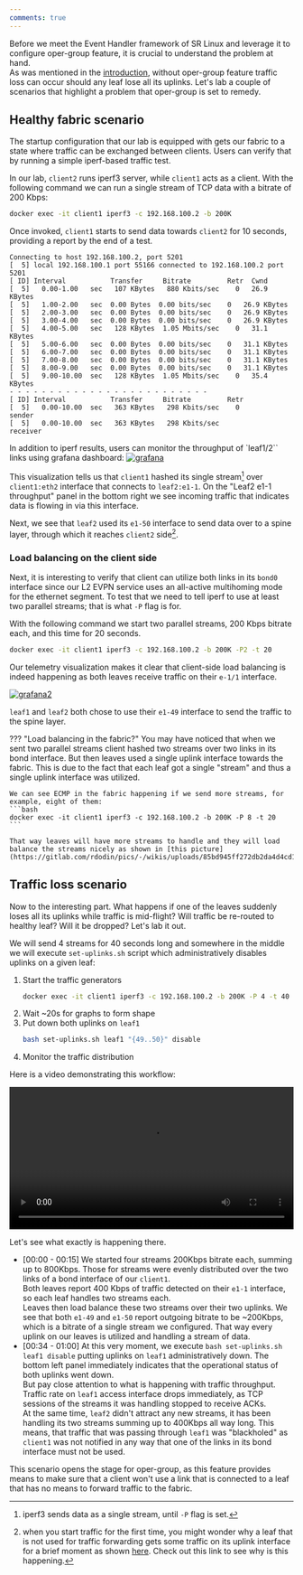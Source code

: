```yaml
---
comments: true
---
```


Before we meet the Event Handler framework of SR Linux and leverage it to configure oper-group feature, it is crucial to understand the problem at hand.  
As was mentioned in the [introduction](oper-group-intro.md), without oper-group feature traffic loss can occur should any leaf lose all its uplinks. Let's lab a couple of scenarios that highlight a problem that oper-group is set to remedy.

## Healthy fabric scenario
The startup configuration that our lab is equipped with gets our fabric to a state where traffic can be exchanged between clients. Users can verify that by running a simple iperf-based traffic test.

In our lab, `client2` runs iperf3 server, while `client1` acts as a client. With the following command we can run a single stream of TCP data with a bitrate of 200 Kbps:

```bash
docker exec -it client1 iperf3 -c 192.168.100.2 -b 200K
```

Once invoked, `client1` starts to send data towards `client2` for 10 seconds, providing a report by the end of a test.

```
Connecting to host 192.168.100.2, port 5201
[  5] local 192.168.100.1 port 55166 connected to 192.168.100.2 port 5201
[ ID] Interval           Transfer     Bitrate         Retr  Cwnd
[  5]   0.00-1.00   sec   107 KBytes   880 Kbits/sec    0   26.9 KBytes       
[  5]   1.00-2.00   sec  0.00 Bytes  0.00 bits/sec    0   26.9 KBytes       
[  5]   2.00-3.00   sec  0.00 Bytes  0.00 bits/sec    0   26.9 KBytes       
[  5]   3.00-4.00   sec  0.00 Bytes  0.00 bits/sec    0   26.9 KBytes       
[  5]   4.00-5.00   sec   128 KBytes  1.05 Mbits/sec    0   31.1 KBytes       
[  5]   5.00-6.00   sec  0.00 Bytes  0.00 bits/sec    0   31.1 KBytes       
[  5]   6.00-7.00   sec  0.00 Bytes  0.00 bits/sec    0   31.1 KBytes       
[  5]   7.00-8.00   sec  0.00 Bytes  0.00 bits/sec    0   31.1 KBytes       
[  5]   8.00-9.00   sec  0.00 Bytes  0.00 bits/sec    0   31.1 KBytes       
[  5]   9.00-10.00  sec   128 KBytes  1.05 Mbits/sec    0   35.4 KBytes       
- - - - - - - - - - - - - - - - - - - - - - - - -
[ ID] Interval           Transfer     Bitrate         Retr
[  5]   0.00-10.00  sec   363 KBytes   298 Kbits/sec    0             sender
[  5]   0.00-10.00  sec   363 KBytes   298 Kbits/sec                  receiver
```
In addition to iperf results, users can monitor the throughput of `leaf1/2`` links using grafana dashboard:
[![grafana](https://gitlab.com/rdodin/pics/-/wikis/uploads/99b290ba11971cc683f221655336ff23/image.png)](https://gitlab.com/rdodin/pics/-/wikis/uploads/99b290ba11971cc683f221655336ff23/image.png)

This visualization tells us that `client1` hashed its single stream[^1] over `client1:eth2` interface that connects to `leaf2:e1-1`. On the "Leaf2 e1-1 throughput" panel in the bottom right we see incoming traffic that indicates data is flowing in via this interface.

Next, we see that `leaf2` used its `e1-50` interface to send data over to a spine layer, through which it reaches `client2` side[^2].

### Load balancing on the client side
Next, it is interesting to verify that client can utilize both links in its `bond0` interface since our L2 EVPN service uses an all-active multihoming mode for the ethernet segment. To test that we need to tell iperf to use at least two parallel streams; that is what `-P` flag is for.

With the following command we start two parallel streams, 200 Kbps bitrate each, and this time for 20 seconds.

```bash
docker exec -it client1 iperf3 -c 192.168.100.2 -b 200K -P2 -t 20
```

Our telemetry visualization makes it clear that client-side load balancing is indeed happening as both leaves receive traffic on their `e-1/1` interface.

[![grafana2](https://gitlab.com/rdodin/pics/-/wikis/uploads/eed681981d493d69c3a0b28c9bbeb778/image.png)](https://gitlab.com/rdodin/pics/-/wikis/uploads/eed681981d493d69c3a0b28c9bbeb778/image.png)

`leaf1` and `leaf2` both chose to use their `e1-49` interface to send the traffic to the spine layer.

??? "Load balancing in the fabric?"
    You may have noticed that when we sent two parallel streams client hashed two streams over two links in its bond interface. But then leaves used a single uplink interface towards the fabric. This is due to the fact that each leaf got a single "stream" and thus a single uplink interface was utilized.

    We can see ECMP in the fabric happening if we send more streams, for example, eight of them:
    ```bash
    docker exec -it client1 iperf3 -c 192.168.100.2 -b 200K -P 8 -t 20
    ```

    That way leaves will have more streams to handle and they will load balance the streams nicely as shown in [this picture](https://gitlab.com/rdodin/pics/-/wikis/uploads/85bd945ff272db2da4d4cd1132c47803/image.png).

## Traffic loss scenario
Now to the interesting part. What happens if one of the leaves suddenly loses all its uplinks while traffic is mid-flight? Will traffic be re-routed to healthy leaf? Will it be dropped? Let's lab it out.

We will send 4 streams for 40 seconds long and somewhere in the middle we will execute `set-uplinks.sh` script which administratively disables uplinks on a given leaf:

1. Start the traffic generators
    ```bash
    docker exec -it client1 iperf3 -c 192.168.100.2 -b 200K -P 4 -t 40
    ```
2. Wait ~20s for graphs to form shape
3. Put down both uplinks on `leaf1`
    ```bash
    bash set-uplinks.sh leaf1 "{49..50}" disable
    ```
4. Monitor the traffic distribution

Here is a video demonstrating this workflow:

<video width="100%" controls><source src="https://gitlab.com/rdodin/pics/-/wikis/uploads/140a5861e85014aa329804e8cecdb6c8/2022-05-06_14-54-41.mp4" type="video/mp4"></video>

Let's see what exactly is happening there. 

* [00:00 - 00:15] We started four streams 200Kbps bitrate each, summing up to 800Kbps. Those for streams were evenly distributed over the two links of a bond interface of our `client1`.  
    Both leaves report 400 Kbps of traffic detected on their `e1-1` interface, so each leaf handles two streams each.  
    Leaves then load balance these two streams over their two uplinks. We see that both `e1-49` and `e1-50` report outgoing bitrate to be ~200Kbps, which is a bitrate of a single stream we configured. That way every uplink on our leaves is utilized and handling a stream of data.
* [00:34 - 01:00] At this very moment, we execute `bash set-uplinks.sh leaf1 disable` putting uplinks on `leaf1` administratively down. The bottom left panel immediately indicates that the operational status of both uplinks went down.  
    But pay close attention to what is happening with traffic throughput. Traffic rate on `leaf1` access interface drops immediately, as TCP sessions of the streams it was handling stopped to receive ACKs.  
    At the same time, `leaf2` didn't attract any new streams, it has been handling its two streams summing up to 400Kbps all way long. This means, that traffic that was passing through `leaf1` was "blackholed" as `client1` was not notified in any way that one of the links in its bond interface must not be used.

This scenario opens the stage for oper-group, as this feature provides means to make sure that a client won't use a link that is connected to a leaf that has no means to forward traffic to the fabric.

[^1]: iperf3 sends data as a single stream, until `-P` flag is set.
[^2]: when you start traffic for the first time, you might wonder why a leaf that is not used for traffic forwarding gets some traffic on its uplink interface for a brief moment as shown [here](https://twitter.com/ntdvps/status/1522265449265864706). Check out this link to see why is this happening.